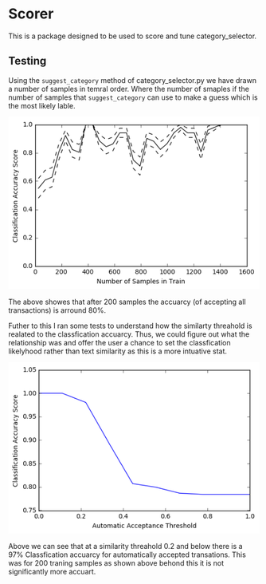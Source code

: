 # Scorer

This is a package designed to be used to score and tune category_selector.


## Testing

Using the ```suggest_category``` method of category_selector.py we have drawn a number of samples in temral order. Where the number of smaples if the number of samples that ```suggest_category``` can use to make a guess which is the most likely lable. 

![Alt text](full_test.png?raw=true "All Samples Accepted")

The above showes that after 200 samples the accuarcy (of accepting all transactions) is arround 80%. 


Futher to this I ran some tests to understand how the similarty threahold is realated to the classfication accuarcy. Thus, we could figure out what the relationship was and offer the user a chance to set the classfication likelyhood rather than text similarity as this is a more intuative stat.

![Alt text](auto_vs_acc.png?raw=true "All Samples Accepted")

Above we can see that at a similarity threahold 0.2 and below there is a 97% Classfication accuarcy for automatically accepted transations. This was for 200 traning samples as shown above behond this it is not significantly more accuart. 

